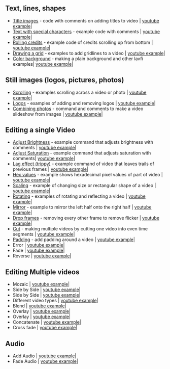 ## Text, lines, shapes  
+ [Title images](/Adding%20Titles) - code with comments on adding titles to video | [youtube example](https://www.youtube.com/watch?v=xrKnMWGYTxo)|  
+ [Text with special characters](/text%20with%20special%20characters) - example code with comments | [youtube example](https://www.youtube.com/watch?v=T0oXovKTiiU)|  
+ [Rolling credits](/Rolling%20credits) - example code of credits scrolling up from bottom | [youtube example](https://www.youtube.com/watch?v=AnsaJLUIPjs)|  
+ [Drawing a grid](Draw%20grid%20lines) - examples to add gridlines to a video | [youtube example](https://www.youtube.com/watch?v=3ko598TeSjs)|  
+ [Color background](lavfi) - making a plain background and other lavfi examples| [youtube example](https://www.youtube.com/watch?v=ysMyZggmQfQ)|  
## Still images (logos, pictures, photos)  
+ [Scrolling](scrolling) - examples scrolling across a video or photo | [youtube example](https://www.youtube.com/watch?v=OYOmvSDEUZ0)|  
+ [Logos](logos) - examples of adding and removing logos | [youtube example](https://www.youtube.com/watch?v=SyFlTidTlOA&t=13s)|  
+ [Combining photos](photo_slideshow) - command and comments to make a video slideshow from images | [youtube example](https://www.youtube.com/watch?v=8x3Nldwx7Hk)|  
## Editing a single Video  
+ [Adjust Brightness](brightness_and_saturation) - example command that adjusts brightness with comments | [youtube example](https://www.youtube.com/watch?v=el6njF-7fIA)|  
+ [Adjust Saturation](brightness_and_saturation)  - example command that adjusts saturation with comments| [youtube example](https://www.youtube.com/watch?v=el6njF-7fIA)|  
+ [Lag effect (trippy)](lagfun_trails) - example command of video that leaves trails of previous frames | [youtube example](https://www.youtube.com/watch?v=-IECY9t-7xA)|  
+ [Hex values](hex_datascope) - example shows hexadecimal pixel values of part of video | [youtube example](https://www.youtube.com/watch?v=aUg5u6PefRs)|  
+ [Scaling](scaling) - example of changing size or rectangular shape of a video | [youtube example](https://www.youtube.com/watch?v=FQGZobyvJm8)|  
+ [Rotating](rotate) - examples of rotating and reflecting a video | [youtube example](https://www.youtube.com/watch?v=e0smAVoafyM)|  
+ [Mirror](mirror) - example to mirror the left half onto the right half  | [youtube example](https://www.youtube.com/watch?v=ybfjG0xiuN8)|  
+ [Drop frames](deflicker) - removing every other frame to remove flicker | [youtube example](https://www.youtube.com/watch?v=Lxl1HM167qs)|  
+ [Cut](segmenting) - making multiple videos by cutting one video into even time segments  | [youtube example](https://www.youtube.com/watch?v=sAl1lZMVr5A)|  
+ [Padding](padding) - add padding around a video | [youtube example](https://www.youtube.com/watch?v=peGJZ1kK624)|  
+ Error | [youtube example](https://www.youtube.com/watch?v=55O9c169Zc4)|  
+ Fade | [youtube example](https://www.youtube.com/watch?v=Lxl1HM167qs)|  
+ Reverse | [youtube example](https://www.youtube.com/watch?v=3PfCwbNXAV0)|  
## Editing Multiple videos    
+ Mozaic | [youtube example](https://www.youtube.com/watch?v=mfUDKNRMBRY)|  
+ Side by Side | [youtube example](https://www.youtube.com/watch?v=0Bv6FDD94M0)|  
+ Side by Side | [youtube example](https://www.youtube.com/watch?v=B0tNDgHJ_no)|  
+ Different video types | [youtube example](https://www.youtube.com/watch?v=_2Gsh1gFJBY)|  
+ Blend | [youtube example](https://www.youtube.com/watch?v=aUg5u6PefRs)|  
+ Overlay | [youtube example](https://www.youtube.com/watch?v=i-yWKUVENqg)|  
+ Overlay | [youtube example](https://www.youtube.com/watch?v=bsRJNnymTxg)|  
+ Concatenate | [youtube example](https://www.youtube.com/watch?v=YpM2Dlhx2zk)|  
+ Cross fade | [youtube example](https://www.youtube.com/watch?v=hJH2tJTK8Kc)|  
## Audio  
+ Add Audio | [youtube example](https://www.youtube.com/watch?v=BYEdEUCT7NI)|  
+ Fade Audio | [youtube example](https://www.youtube.com/watch?v=Lxl1HM167qs)|
